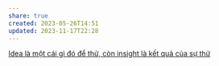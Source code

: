 ```yaml
---
share: true
created: 2023-05-26T14:51
updated: 2023-11-17T22:28
---
```


[Idea là một cái gì đó để thử, còn insight là kết quả của sự thử](./Idea%20l%C3%A0%20m%E1%BB%99t%20c%C3%A1i%20g%C3%AC%20%C4%91%C3%B3%20%C4%91%E1%BB%83%20th%E1%BB%AD,%20c%C3%B2n%20insight%20l%C3%A0%20k%E1%BA%BFt%20qu%E1%BA%A3%20c%E1%BB%A7a%20s%E1%BB%B1%20th%E1%BB%AD.md) 